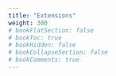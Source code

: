 ```yaml
---
title: "Extensions"
weight: 300
# bookFlatSection: false
# bookToc: true
# bookHidden: false
# bookCollapseSection: false
# bookComments: true
---
```


